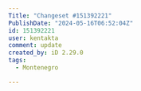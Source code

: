 ```yaml
---
Title: "Changeset #151392221"
PublishDate: "2024-05-16T06:52:04Z"
id: 151392221
user: kentakta
comment: update
created_by: iD 2.29.0
tags:
  - Montenegro

---
```

